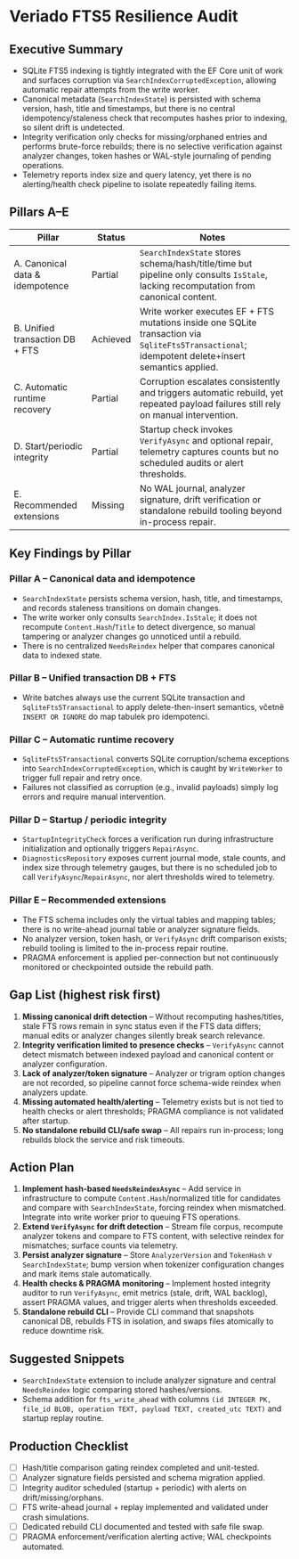 # Veriado FTS5 Resilience Audit

## Executive Summary
- SQLite FTS5 indexing is tightly integrated with the EF Core unit of work and surfaces corruption via `SearchIndexCorruptedException`, allowing automatic repair attempts from the write worker.
- Canonical metadata (`SearchIndexState`) is persisted with schema version, hash, title and timestamps, but there is no central idempotency/staleness check that recomputes hashes prior to indexing, so silent drift is undetected.
- Integrity verification only checks for missing/orphaned entries and performs brute-force rebuilds; there is no selective verification against analyzer changes, token hashes or WAL-style journaling of pending operations.
- Telemetry reports index size and query latency, yet there is no alerting/health check pipeline to isolate repeatedly failing items.

## Pillars A–E
| Pillar | Status | Notes |
| --- | --- | --- |
| A. Canonical data & idempotence | Partial | `SearchIndexState` stores schema/hash/title/time but pipeline only consults `IsStale`, lacking recomputation from canonical content. |
| B. Unified transaction DB + FTS | Achieved | Write worker executes EF + FTS mutations inside one SQLite transaction via `SqliteFts5Transactional`; idempotent delete+insert semantics applied. |
| C. Automatic runtime recovery | Partial | Corruption escalates consistently and triggers automatic rebuild, yet repeated payload failures still rely on manual intervention. |
| D. Start/periodic integrity | Partial | Startup check invokes `VerifyAsync` and optional repair, telemetry captures counts but no scheduled audits or alert thresholds. |
| E. Recommended extensions | Missing | No WAL journal, analyzer signature, drift verification or standalone rebuild tooling beyond in-process repair. |

## Key Findings by Pillar
### Pillar A – Canonical data and idempotence
- `SearchIndexState` persists schema version, hash, title, and timestamps, and records staleness transitions on domain changes.
- The write worker only consults `SearchIndex.IsStale`; it does not recompute `Content.Hash`/`Title` to detect divergence, so manual tampering or analyzer changes go unnoticed until a rebuild.
- There is no centralized `NeedsReindex` helper that compares canonical data to indexed state.

### Pillar B – Unified transaction DB + FTS
- Write batches always use the current SQLite transaction and `SqliteFts5Transactional` to apply delete-then-insert semantics, včetně `INSERT OR IGNORE` do map tabulek pro idempotenci.

### Pillar C – Automatic runtime recovery
- `SqliteFts5Transactional` converts SQLite corruption/schema exceptions into `SearchIndexCorruptedException`, which is caught by `WriteWorker` to trigger full repair and retry once.
- Failures not classified as corruption (e.g., invalid payloads) simply log errors and require manual intervention.

### Pillar D – Startup / periodic integrity
- `StartupIntegrityCheck` forces a verification run during infrastructure initialization and optionally triggers `RepairAsync`.
- `DiagnosticsRepository` exposes current journal mode, stale counts, and index size through telemetry gauges, but there is no scheduled job to call `VerifyAsync`/`RepairAsync`, nor alert thresholds wired to telemetry.

### Pillar E – Recommended extensions
- The FTS schema includes only the virtual tables and mapping tables; there is no write-ahead journal table or analyzer signature fields.
- No analyzer version, token hash, or `VerifyAsync` drift comparison exists; rebuild tooling is limited to the in-process repair routine.
- PRAGMA enforcement is applied per-connection but not continuously monitored or checkpointed outside the rebuild path.

## Gap List (highest risk first)
1. **Missing canonical drift detection** – Without recomputing hashes/titles, stale FTS rows remain in sync status even if the FTS data differs; manual edits or analyzer changes silently break search relevance.
2. **Integrity verification limited to presence checks** – `VerifyAsync` cannot detect mismatch between indexed payload and canonical content or analyzer configuration.
3. **Lack of analyzer/token signature** – Analyzer or trigram option changes are not recorded, so pipeline cannot force schema-wide reindex when analyzers update.
4. **Missing automated health/alerting** – Telemetry exists but is not tied to health checks or alert thresholds; PRAGMA compliance is not validated after startup.
5. **No standalone rebuild CLI/safe swap** – All repairs run in-process; long rebuilds block the service and risk timeouts.

## Action Plan
1. **Implement hash-based `NeedsReindexAsync`** – Add service in infrastructure to compute `Content.Hash`/normalized title for candidates and compare with `SearchIndexState`, forcing reindex when mismatched. Integrate into write worker prior to queuing FTS operations.
2. **Extend `VerifyAsync` for drift detection** – Stream file corpus, recompute analyzer tokens and compare to FTS content, with selective reindex for mismatches; surface counts via telemetry.
3. **Persist analyzer signature** – Store `AnalyzerVersion` and `TokenHash` v `SearchIndexState`; bump version when tokenizer configuration changes and mark items stale automatically.
4. **Health checks & PRAGMA monitoring** – Implement hosted integrity auditor to run `VerifyAsync`, emit metrics (stale, drift, WAL backlog), assert PRAGMA values, and trigger alerts when thresholds exceeded.
5. **Standalone rebuild CLI** – Provide CLI command that snapshots canonical DB, rebuilds FTS in isolation, and swaps files atomically to reduce downtime risk.

## Suggested Snippets
- `SearchIndexState` extension to include analyzer signature and central `NeedsReindex` logic comparing stored hashes/versions.
- Schema addition for `fts_write_ahead` with columns `(id INTEGER PK, file_id BLOB, operation TEXT, payload TEXT, created_utc TEXT)` and startup replay routine.

## Production Checklist
- [ ] Hash/title comparison gating reindex completed and unit-tested.
- [ ] Analyzer signature fields persisted and schema migration applied.
- [ ] Integrity auditor scheduled (startup + periodic) with alerts on drift/missing/orphans.
- [ ] FTS write-ahead journal + replay implemented and validated under crash simulations.
- [ ] Dedicated rebuild CLI documented and tested with safe file swap.
- [ ] PRAGMA enforcement/verification alerting active; WAL checkpoints automated.
